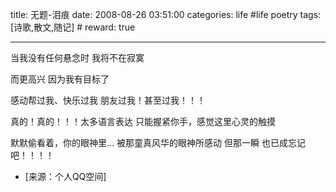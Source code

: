 title: 无题-泪痕 
date: 2008-08-26 03:51:00
categories: life #life poetry
tags: [诗歌,散文,随记]  # <!--more-->
reward: true

---

当我没有任何悬念时
我将不在寂寞

<!--more-->

而更高兴
因为我有目标了

感动帮过我、快乐过我
朋友过我！甚至过我！！！

真的！真的！！！太多语言表达
只能握紧你手，感觉这里心灵的触摸

默默偷看着，你的眼神里…
被那童真风华的眼神所感动
但那一瞬
也已成忘记吧！！！！


- [来源：个人QQ空间]
